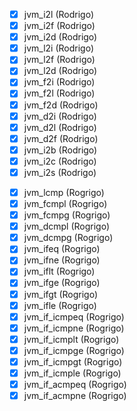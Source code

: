 <!-- conversions_instr.cpp -->
- [x] jvm_i2l (Rodrigo)
- [x] jvm_i2f (Rodrigo)
- [x] jvm_i2d (Rodrigo)
- [x] jvm_l2i (Rodrigo)
- [x] jvm_l2f (Rodrigo)
- [x] jvm_l2d (Rodrigo)
- [x] jvm_f2i (Rodrigo)
- [x] jvm_f2l (Rodrigo)
- [x] jvm_f2d (Rodrigo)
- [x] jvm_d2i (Rodrigo)
- [x] jvm_d2l (Rodrigo)
- [x] jvm_d2f (Rodrigo)
- [x] jvm_i2b (Rodrigo)
- [x] jvm_i2c (Rodrigo)
- [x] jvm_i2s (Rodrigo)
<!-- conversions_instr.cpp -->

<!-- comparisons_instr.cpp -->
- [x] jvm_lcmp (Rogrigo)
- [x] jvm_fcmpl (Rogrigo)
- [x] jvm_fcmpg (Rogrigo)
- [x] jvm_dcmpl (Rogrigo)
- [x] jvm_dcmpg (Rogrigo)
- [x] jvm_ifeq (Rogrigo)
- [x] jvm_ifne (Rogrigo)
- [x] jvm_iflt (Rogrigo)
- [x] jvm_ifge (Rogrigo)
- [x] jvm_ifgt (Rogrigo)
- [x] jvm_ifle (Rogrigo)
- [x] jvm_if_icmpeq (Rogrigo)
- [x] jvm_if_icmpne (Rogrigo)
- [x] jvm_if_icmplt (Rogrigo)
- [x] jvm_if_icmpge (Rogrigo)
- [x] jvm_if_icmpgt (Rogrigo)
- [x] jvm_if_icmple (Rogrigo)
- [x] jvm_if_acmpeq (Rogrigo)
- [x] jvm_if_acmpne (Rogrigo)
<!-- comparisons_instr.cpp -->


